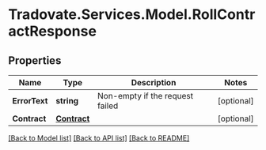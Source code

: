 # Tradovate.Services.Model.RollContractResponse
## Properties

Name | Type | Description | Notes
------------ | ------------- | ------------- | -------------
**ErrorText** | **string** | Non-empty if the request failed | [optional] 
**Contract** | [**Contract**](Contract.md) |  | [optional] 

[[Back to Model list]](../README.md#documentation-for-models) [[Back to API list]](../README.md#documentation-for-api-endpoints) [[Back to README]](../README.md)

